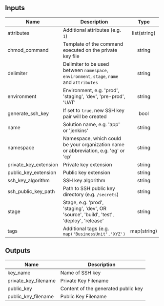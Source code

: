 ## Inputs

| Name | Description | Type | Default | Required |
|------|-------------|:----:|:-----:|:-----:|
| attributes | Additional attributes (e.g. `1`) | list(string) | `<list>` | no |
| chmod_command | Template of the command executed on the private key file | string | `chmod 600 %v` | no |
| delimiter | Delimiter to be used between `namespace`, `environment`, `stage`, `name` and `attributes` | string | `-` | no |
| environment | Environment, e.g. 'prod', 'staging', 'dev', 'pre-prod', 'UAT' | string | `` | no |
| generate_ssh_key | If set to `true`, new SSH key pair will be created | bool | `false` | no |
| name | Solution name, e.g. 'app' or 'jenkins' | string | `` | no |
| namespace | Namespace, which could be your organization name or abbreviation, e.g. 'eg' or 'cp' | string | `` | no |
| private_key_extension | Private key extension | string | `` | no |
| public_key_extension | Public key extension | string | `.pub` | no |
| ssh_key_algorithm | SSH key algorithm | string | `RSA` | no |
| ssh_public_key_path | Path to SSH public key directory (e.g. `/secrets`) | string | - | yes |
| stage | Stage, e.g. 'prod', 'staging', 'dev', OR 'source', 'build', 'test', 'deploy', 'release' | string | `` | no |
| tags | Additional tags (e.g. `map('BusinessUnit','XYZ')` | map(string) | `<map>` | no |

## Outputs

| Name | Description |
|------|-------------|
| key_name | Name of SSH key |
| private_key_filename | Private Key Filename |
| public_key | Content of the generated public key |
| public_key_filename | Public Key Filename |


